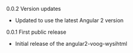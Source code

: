 0.0.2 Version updates

  - Updated to use the latest Angular 2 version

0.0.1 First public release

  - Initial release of the angular2-voog-wysihtml
